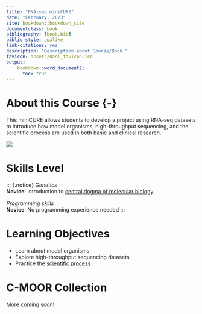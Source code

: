 ```yaml
---
title: "RNA-seq miniCURE"
date: "February, 2023"
site: bookdown::bookdown_site
documentclass: book
bibliography: [book.bib]
biblio-style: apalike
link-citations: yes
description: "Description about Course/Book."
favicon: assets/dasl_favicon.ico
output:
    bookdown::word_document2:
      toc: true
---
```


# About this Course {-}

This miniCURE allows students to develop a project using RNA-seq datasets to introduce how model organisms, high-throughput sequencing, and the scientific process are used in both basic and clinical research.

![](index_files/figure-docx//1rWH7VTcPV1juH0E9NI-X6evMIKzgn1MQKlf_CRzT73w_g1f734f625ef_0_30.png)

<h1>Skills Level</h1>

::: {.notice}
_Genetics_  
**Novice**: Introduction to [central dogma of molecular biology](https://openstax.org/books/biology-2e/pages/15-1-the-genetic-code)

_Programming skills_  
**Novice**: No programming experience needed
:::

<h1>Learning Objectives</h1>

- Learn about model organisms
- Explore high-throughput sequencing datasets
- Practice the [scientific process](https://undsci.berkeley.edu/understanding-science-101/how-science-works/)

<h1>C-MOOR Collection</h1>

More coming soon!
